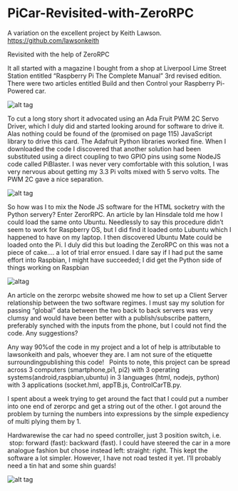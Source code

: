 # PiCar-Revisited-with-ZeroRPC
A variation on the excellent project by Keith Lawson.  https://github.com/lawsonkeith

Revisited with the help of ZeroRPC

It all started with a magazine I bought from a shop at Liverpool Lime Street Station
entitled “Raspberry Pi The Complete Manual” 3rd revised edition.
There were two articles entitled Build and then Control your Raspberry Pi-Powered
car.

![alt tag](https://cloud.githubusercontent.com/assets/23138397/21484899/3453d4d0-cb92-11e6-8559-b41c5aeac0d7.JPG)

To cut a long story short it advocated using an Ada Fruit PWM 2C Servo Driver, which I
duly did and started looking around for software to drive it. Alas nothing
could be found of the (promised on page 115)
JavaScript library to drive this card. The Adafruit Python libraries worked
fine. When I downloaded the code I discovered that another solution had been
substituted using a direct coupling to two GPIO pins using some NodeJS code
called PiBlaster. I was never very comfortable with this solution, I was very
nervous about getting my 3.3 Pi volts mixed with 5 servo volts. The PWM 2C gave
a nice separation.


![alt tag](https://cloud.githubusercontent.com/assets/23138397/21484898/27601342-cb92-11e6-876f-2bffd2c53b42.JPG)

So how was I to mix the Node JS software for the HTML socketry with the Python servery?
Enter ZerorRPC. An article by Ian Hinsdale told me how I could load the same
onto Ubuntu. Needlessly to say this procedure didn’t seem to work for Raspberry
OS, but I did find it loaded onto Lubuntu which I happened to have on my
laptop. I then discovered Ubuntu Mate could be loaded onto the Pi. I duly did
this but loading the ZeroRPC on this was not a piece of cake…. a lot of trial
error ensued. I dare say if I had put the same effort into Raspbian, I might have
succeeded; I did get the Python side of things working on Raspbian

![altag](https://cloud.githubusercontent.com/assets/23138397/21484910/4f5be092-cb92-11e6-9459-c4d462fb462c.JPG)

An article on the zerorpc website showed me how to set up a Client Server relationship
between the two software regimes. I must say my solution for passing “global” data
between the two back to back servers was very clumsy and would have been better
with a publish/subscribe pattern, preferably synched with the inputs from the
phone, but I could not find the code. Any suggestions?

Any way 90%of the code in my project and a lot of help is attributable to lawsonkeith and pals, 
whoever they are. I am not sure of the etiquette surroundingpublishing this code!
  
Points to note, this project can be spread across 3 computers (smartphone,pi1, pi2) with 3 operating systems(android,raspbian,ubuntu)
in 3 languages (html, nodejs, python) with 3 applications (socket.hml, appTB.js, ControlCarTB.py.

   
 I spent about a week trying to get around the fact that I could put a number into one
end of zerorpc and get a string out of the other. I got around the problem by
turning the numbers into expressions by the simple expediency of multi plying
them by 1. 

Hardwarewise the car had no speed controller, just 3 position switch, i.e.  stop: forward (fast): 
backward (fast). I could
have steered the car in a more analogue fashion but chose instead left:
straight: right. This kept the software a lot simpler. However, I have not road
tested it yet. I’ll probably need a tin hat and some shin guards!

![alt tag](https://cloud.githubusercontent.com/assets/23138397/21484857/93059370-cb91-11e6-88ed-9fb8261c665a.JPG)
